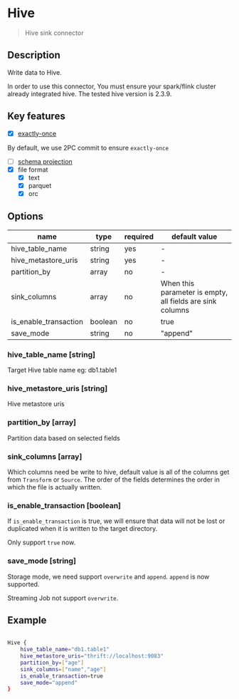 # Hive

> Hive sink connector

## Description

Write data to Hive.

In order to use this connector, You must ensure your spark/flink cluster already integrated hive. The tested hive version is 2.3.9.

## Key features

- [x] [exactly-once](../../concept/connector-v2-features.md)

By default, we use 2PC commit to ensure `exactly-once`

- [ ] [schema projection](../../concept/connector-v2-features.md)
- [x] file format
  - [x] text
  - [x] parquet
  - [x] orc

## Options

| name                              | type   | required | default value                                                 |
| --------------------------------- | ------ | -------- | ------------------------------------------------------------- |
| hive_table_name                   | string | yes      | -                                                             |
| hive_metastore_uris               | string | yes      | -                                                             |
| partition_by                      | array  | no       | -                                                             |
| sink_columns                      | array  | no       | When this parameter is empty, all fields are sink columns     |
| is_enable_transaction             | boolean| no       | true                                                          |
| save_mode                         | string | no       | "append"                                                      |

### hive_table_name [string]

Target Hive table name eg: db1.table1

### hive_metastore_uris [string]

Hive metastore uris

### partition_by [array]

Partition data based on selected fields

### sink_columns [array]

Which columns need be write to hive, default value is all of the columns get from `Transform` or `Source`.
The order of the fields determines the order in which the file is actually written.

### is_enable_transaction [boolean]

If `is_enable_transaction` is true, we will ensure that data will not be lost or duplicated when it is written to the target directory.

Only support `true` now.

### save_mode [string]

Storage mode, we need support `overwrite` and `append`. `append` is now supported.

Streaming Job not support `overwrite`.

## Example

```bash

Hive {
    hive_table_name="db1.table1"
    hive_metastore_uris="thrift://localhost:9083"
    partition_by=["age"]
    sink_columns=["name","age"]
    is_enable_transaction=true
    save_mode="append"
}

```
